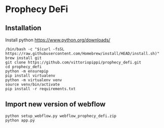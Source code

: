 # Prophecy DeFi

## Installation
Install python https://www.python.org/downloads/
```
/bin/bash -c "$(curl -fsSL https://raw.githubusercontent.com/Homebrew/install/HEAD/install.sh)"
brew install git
git clone https://github.com/vittoriopippi/prophecy_defi.git
cd prophecy_defi
python -m ensurepip
pip install virtualenv
python -m virtualenv venv
source venv/bin/activate
pip install -r requirements.txt
```

## Import new version of webflow
```
python setup_webflow.py webflow_prophecy_defi.zip
python app.py
```

